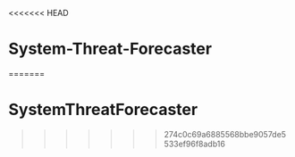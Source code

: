 <<<<<<< HEAD
# System-Threat-Forecaster
=======
# SystemThreatForecaster
>>>>>>> 274c0c69a6885568bbe9057de5533ef96f8adb16
